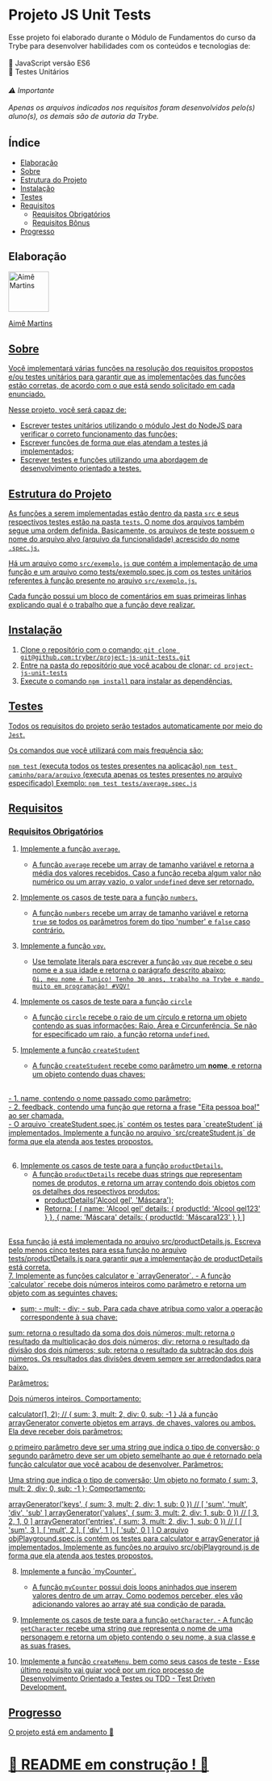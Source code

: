 # Projeto JS Unit Tests

Esse projeto foi elaborado durante o Módulo de Fundamentos do curso da Trybe para desenvolver habilidades com os conteúdos e tecnologias de: <br>
<br>
🔹 JavaScript versão ES6 <br>
🔹 Testes Unitários <br>

 ###### :warning: Importante <br> <br> Apenas os arquivos indicados nos requisitos foram desenvolvidos pelo(s) aluno(s), os demais são de autoria da Trybe.

## Índice
- [Elaboração](#elaboração)
- [Sobre](#sobre)
- [Estrutura do Projeto](#estrutura-do-projeto)
- [Instalação](#instalação)
- [Testes](#testes)
- [Requisitos](#requisitos)
   - [Requisitos Obrigatórios](#requisitos-obrigatórios)
   - [Requisitos Bônus](#requisitos-bônus)
- [Progresso](#progresso)


## Elaboração
<a href="https://github.com/aimemartins">
  <img src="https://avatars.githubusercontent.com/u/108954069?v=4" width="80px" alt="Aimê Martins"/> <p>Aimê Martins</p>


## Sobre

Você implementará várias funções na resolução dos requisitos propostos e/ou testes unitários para garantir que as implementações das funções estão corretas, de acordo com o que está sendo solicitado em cada enunciado.

Nesse projeto, você será capaz de:

- Escrever testes unitários utilizando o módulo Jest do NodeJS para verificar o correto funcionamento das funções;
- Escrever funções de forma que elas atendam a testes já implementados;
- Escrever testes e funções utilizando uma abordagem de desenvolvimento orientado a testes.

## Estrutura do Projeto

As funções a serem implementadas estão dentro da pasta `src` e seus respectivos testes estão na pasta `tests`. O nome dos arquivos também segue uma ordem definida. Basicamente, os arquivos de teste possuem o nome do arquivo alvo (arquivo da funcionalidade) acrescido do nome `.spec.js`.

Há um arquivo como `src/exemplo.js` que contém a implementação de uma função e um arquivo como tests/exemplo.spec.js com os testes unitários referentes à função presente no arquivo `src/exemplo.js`.

Cada função possui um bloco de comentários em suas primeiras linhas explicando qual é o trabalho que a função deve realizar.

## Instalação

1. Clone o repositório com o comando: `git clone git@github.com:tryber/project-js-unit-tests.git`
2. Entre na pasta do repositório que você acabou de clonar: `cd project-js-unit-tests`
3. Execute o comando `npm install` para instalar as dependências.
   
## Testes

Todos os requisitos do projeto serão testados automaticamente por meio do `Jest`.

Os comandos que você utilizará com mais frequência são:

`npm test` (executa todos os testes presentes na aplicação)
`npm test caminho/para/arquivo` (executa apenas os testes presentes no arquivo especificado)
Exemplo: `npm test tests/average.spec.js`


## Requisitos 
   
   ### Requisitos Obrigatórios
   
   1. Implemente a função `average`.
      - A função `average` recebe um array de tamanho variável e retorna a média dos valores recebidos. Caso a função receba algum valor não numérico ou um array vazio, o valor `undefined` deve ser retornado.
        
   2. Implemente os casos de teste para a função `numbers`.
      - A função `numbers` recebe um array de tamanho variável e retorna `true` se todos os parâmetros forem do tipo 'number' e `false` caso contrário.
        
   3. Implemente a função `vqv`.
      - Use template literals para escrever a função `vqv` que recebe o seu nome e a sua idade e retorna o parágrafo descrito abaixo:
        <br>
         `Oi, meu nome é Tunico!
        Tenho 30 anos,
        trabalho na Trybe e mando muito em programação!
        #VQV!`
        <br>
   4. Implemente os casos de teste para a função `circle`
      - A função `circle` recebe o raio de um círculo e retorna um objeto contendo as suas informações: Raio, Área e Circunferência. Se não for especificado um raio, a função retorna `undefined`.
        
   5. Implemente a função `createStudent`
      - A função `createStudent` recebe como parâmetro um **nome**, e retorna um objeto contendo duas chaves: <br>
<br>
          - 1. name, contendo o nome passado como parâmetro; <br>
          - 2. feedback, contendo uma função que retorna a frase "Eita pessoa boa!" ao ser chamada. <br>
      - O arquivo `createStudent.spec.js` contém os testes para `createStudent` já implementados. Implemente a               função no arquivo `src/createStudent.js` de forma que ela atenda aos testes propostos.
<br>
<br>
        
   6. Implemente os casos de teste para a função `productDetails`.
      - A função `productDetails` recebe duas strings que representam nomes de produtos, e retorna um array contendo dois objetos com os detalhes dos respectivos produtos:
          - productDetails('Alcool gel', 'Máscara');
          - Retorna: [
  {
    name: 'Alcool gel'
    details: {
      productId: 'Alcool gel123'
    }
  },
  {
    name: 'Máscara'
    details: {
      productId: 'Máscara123'
    }
  }
]
<br>
Essa função já está implementada no arquivo src/productDetails.js. Escreva pelo menos cinco testes para essa função no arquivo tests/productDetails.js para garantir que a implementação de productDetails está correta.
      <br>
   7. Implemente as funções calculator e `arrayGenerator`.
      - A função `calculator` recebe dois números inteiros como parâmetro e retorna um objeto com as seguintes chaves:

- sum; - mult; - div; - sub.
Para cada chave atribua como valor a operação correspondente à sua chave:

sum: retorna o resultado da soma dos dois números;
mult: retorna o resultado da multiplicação dos dois números;
div: retorna o resultado da divisão dos dois números;
sub: retorna o resultado da subtração dos dois números.
Os resultados das divisões devem sempre ser arredondados para baixo.

Parâmetros:

Dois números inteiros.
Comportamento:

calculator(1, 2); // { sum: 3, mult: 2, div: 0, sub: -1 }
Já a função arrayGenerator converte objetos em arrays, de chaves, valores ou ambos. Ela deve receber dois parâmetros:

o primeiro parâmetro deve ser uma string que indica o tipo de conversão;
o segundo parâmetro deve ser um objeto semelhante ao que é retornado pela função calculator que você acabou de desenvolver.
Parâmetros:

Uma string que indica o tipo de conversão;
Um objeto no formato { sum: 3, mult: 2, div: 0, sub: -1 };
Comportamento:

arrayGenerator('keys', { sum: 3, mult: 2, div: 1, sub: 0 }) // [ 'sum', 'mult', 'div', 'sub' ]
arrayGenerator('values', { sum: 3, mult: 2, div: 1, sub: 0 }) // [ 3, 2, 1, 0 ]
arrayGenerator('entries', { sum: 3, mult: 2, div: 1, sub: 0 }) // [ [ 'sum', 3 ], [ 'mult', 2 ], [ 'div', 1 ], [ 'sub', 0 ] ]
O arquivo objPlayground.spec.js contém os testes para calculator e arrayGenerator já implementados. Implemente as funções no arquivo src/objPlayground.js de forma que ela atenda aos testes propostos.


      
   8. Implemente a função ´myCounter`.
      - A função `myCounter` possui dois loops aninhados que inserem valores dentro de um array. Como podemos perceber, eles vão adicionando valores ao array até sua condição de parada.
       
   9. Implemente os casos de teste para a função `getCharacter`.
          - A função `getCharacter` recebe uma string que representa o nome de uma personagem e retorna um objeto contendo o seu nome, a sua classe e as suas frases.
            
   10.  Implemente a função `createMenu`, bem como seus casos de teste
       - Esse último requisito vai guiar você por um rico processo de Desenvolvimento Orientado a Testes ou TDD - Test Driven Development.
         
## Progresso
O projeto está em andamento 🚧


# :construction: README em construção ! :construction:
<!-- Olá, Tryber!
Esse é apenas um arquivo inicial para o README do seu projeto.
É essencial que você preencha esse documento por conta própria, ok?
Não deixe de usar nossas dicas de escrita de README de projetos, e deixe sua criatividade brilhar!
:warning: IMPORTANTE: você precisa deixar nítido:
- quais arquivos/pastas foram desenvolvidos por você; 
- quais arquivos/pastas foram desenvolvidos por outra pessoa estudante;
- quais arquivos/pastas foram desenvolvidos pela Trybe.
-->
